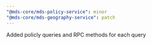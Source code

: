 ```yaml
---
"@mds-core/mds-policy-service": minor
"@mds-core/mds-geography-service": patch
---
```


Added policly queries and RPC methods for each query

